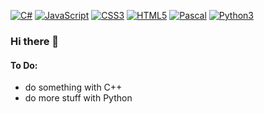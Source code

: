 [![C#](https://img.shields.io/badge/-C%23-662079)](https://www.csharp.net/) [![JavaScript](https://img.shields.io/badge/-JS-f0db4f)](https://www.javascript.com/) [![CSS3](https://img.shields.io/badge/-CSS-264DE4)](https://www.w3.org/Style/CSS/) [![HTML5](https://img.shields.io/badge/-HTML5-E44D26)](https://whatwg.org/) [![Pascal](https://img.shields.io/badge/-Pascal-0037DA)](http://www.pascal-programming.info/) [![Python3](https://img.shields.io/badge/-Python-4B8BBE)](https://www.python.org/)
### Hi there 👋

#### To Do:
- do something with C++
- do more stuff with Python
<!--
**TheFel0x/TheFel0x** is a ✨ _special_ ✨ repository because its `README.md` (this file) appears on your GitHub profile.

Here are some ideas to get you started:

- 🔭 I’m currently working on ...
- 🌱 I’m currently learning ...
- 👯 I’m looking to collaborate on ...
- 🤔 I’m looking for help with ...
- 💬 Ask me about ...
- 📫 How to reach me: ...
- 😄 Pronouns: ...
- ⚡ Fun fact: ...
-->



